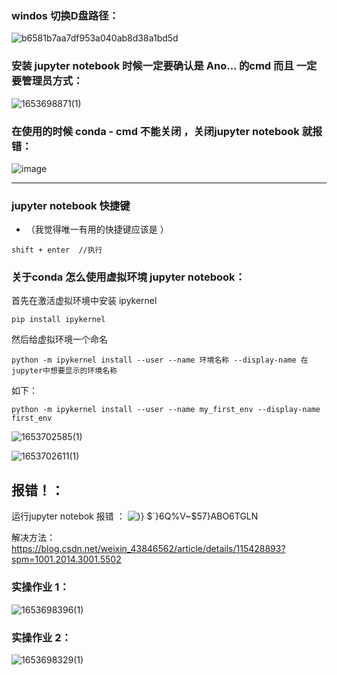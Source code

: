 ### windos 切换D盘路径：

![b6581b7aa7df953a040ab8d38a1bd5d](https://user-images.githubusercontent.com/68007558/170802441-953e3878-1bd7-4103-a292-ce006dc4f0dc.png)

### 安装 jupyter notebook 时候一定要确认是 Ano... 的cmd 而且 一定要管理员方式：

![1653698871(1)](https://user-images.githubusercontent.com/68007558/170803192-7aa8c07c-c417-4b9a-8858-0d25dda03fce.png)
### 在使用的时候 conda - cmd  不能关闭 ，关闭jupyter notebook 就报错：


![image](https://user-images.githubusercontent.com/68007558/170803316-44e7ef58-4e46-4639-975d-652d8559d49b.png)

----
### jupyter notebook 快捷键 
- （我觉得唯一有用的快捷键应该是 ）
```
shift + enter  //执行
```
### 关于conda 怎么使用虚拟环境 jupyter notebook：
首先在激活虚拟环境中安装 ipykernel    
```
pip install ipykernel
```
然后给虚拟环境一个命名     
```
python -m ipykernel install --user --name 环境名称 --display-name 在jupyter中想要显示的环境名称
```
如下：
```
python -m ipykernel install --user --name my_first_env --display-name first_env
```
![1653702585(1)](https://user-images.githubusercontent.com/68007558/170805086-03a5fe93-8f99-4fea-bc0c-72ec1d293607.jpg)       
 
 ![1653702611(1)](https://user-images.githubusercontent.com/68007558/170805097-291adf2e-f76d-425b-8623-90fec74149bd.png)      

## 报错！：
运行jupyter notebok 报错 ：
![)} $`}6Q%V~$57}ABO6TGLN](https://user-images.githubusercontent.com/68007558/171165828-41c41a2c-455a-45c3-80b5-504b9b3740fe.jpg) 

解决方法：
https://blog.csdn.net/weixin_43846562/article/details/115428893?spm=1001.2014.3001.5502


### 实操作业 1：

![1653698396(1)](https://user-images.githubusercontent.com/68007558/170802915-a20eaa38-cbc2-4c79-9151-ac781d32b8be.png)


### 实操作业 2：

![1653698329(1)](https://user-images.githubusercontent.com/68007558/170802898-93b76f81-c775-46f0-b8ac-d4f5fc16ccb4.png)
